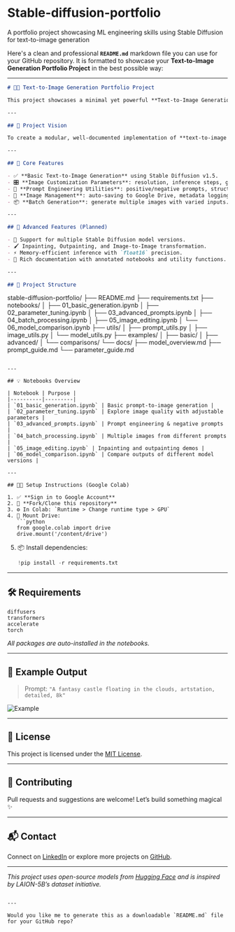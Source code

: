 # Stable-diffusion-portfolio
A portfolio project showcasing ML engineering skills using Stable Diffusion for text-to-image generation


Here's a clean and professional **`README.md`** markdown file you can use for your GitHub repository. It is formatted to showcase your **Text-to-Image Generation Portfolio Project** in the best possible way:

---

```markdown
# 🧠🎨 Text-to-Image Generation Portfolio Project

This project showcases a minimal yet powerful **Text-to-Image Generation MVP** using **Stable Diffusion** and **Hugging Face's Diffusers** library — fully implemented in **Google Colab** and optimized for portfolio demonstration, learning, and experimentation.

---

## 🚀 Project Vision

To create a modular, well-documented implementation of **text-to-image generation** using powerful generative models like **Stable Diffusion**. This project highlights your ML engineering capabilities and ability to leverage state-of-the-art models efficiently, especially within the constraints of free-tier environments like Google Colab.

---

## 🧰 Core Features

- ✅ **Basic Text-to-Image Generation** using Stable Diffusion v1.5.
- 🎛️ **Image Customization Parameters**: resolution, inference steps, guidance scale, seed control.
- 📝 **Prompt Engineering Utilities**: positive/negative prompts, structured examples.
- 💾 **Image Management**: auto-saving to Google Drive, metadata logging, reproducibility.
- 📦 **Batch Generation**: generate multiple images with varied inputs.

---

## 🌟 Advanced Features (Planned)

- 🧩 Support for multiple Stable Diffusion model versions.
- 🖌️ Inpainting, Outpainting, and Image-to-Image transformation.
- ⚡ Memory-efficient inference with `float16` precision.
- 📘 Rich documentation with annotated notebooks and utility functions.

---

## 📁 Project Structure

```

stable-diffusion-portfolio/
├── README.md
├── requirements.txt
├── notebooks/
│   ├── 01\_basic\_generation.ipynb
│   ├── 02\_parameter\_tuning.ipynb
│   ├── 03\_advanced\_prompts.ipynb
│   ├── 04\_batch\_processing.ipynb
│   ├── 05\_image\_editing.ipynb
│   └── 06\_model\_comparison.ipynb
├── utils/
│   ├── prompt\_utils.py
│   ├── image\_utils.py
│   └── model\_utils.py
├── examples/
│   ├── basic/
│   ├── advanced/
│   └── comparisons/
└── docs/
├── model\_overview\.md
├── prompt\_guide.md
└── parameter\_guide.md

````

---

## 💡 Notebooks Overview

| Notebook | Purpose |
|----------|---------|
| `01_basic_generation.ipynb` | Basic prompt-to-image generation |
| `02_parameter_tuning.ipynb` | Explore image quality with adjustable parameters |
| `03_advanced_prompts.ipynb` | Prompt engineering & negative prompts |
| `04_batch_processing.ipynb` | Multiple images from different prompts |
| `05_image_editing.ipynb` | Inpainting and outpainting demos |
| `06_model_comparison.ipynb` | Compare outputs of different model versions |

---

## 🧑‍💻 Setup Instructions (Google Colab)

1. ✅ **Sign in to Google Account**
2. 🔄 **Fork/Clone this repository**
3. ⚙️ In Colab: `Runtime > Change runtime type > GPU`
4. 📂 Mount Drive:
   ```python
   from google.colab import drive
   drive.mount('/content/drive')
````

5. 📦 Install dependencies:

   ```python
   !pip install -r requirements.txt
   ```

---

## 🛠 Requirements

```
diffusers
transformers
accelerate
torch
```

*All packages are auto-installed in the notebooks.*

---

## 📸 Example Output

> Prompt: `"A fantasy castle floating in the clouds, artstation, detailed, 8k"`

![Example](examples/basic/fantasy_castle.png)

---

## 📜 License

This project is licensed under the [MIT License](LICENSE).

---

## 🤝 Contributing

Pull requests and suggestions are welcome! Let’s build something magical ✨

---

## 📬 Contact

Connect on [LinkedIn](https://www.linkedin.com/) or explore more projects on [GitHub](https://github.com/).

---

*This project uses open-source models from [Hugging Face](https://huggingface.co/CompVis/stable-diffusion) and is inspired by LAION-5B’s dataset initiative.*

```

---

Would you like me to generate this as a downloadable `README.md` file for your GitHub repo?
```
